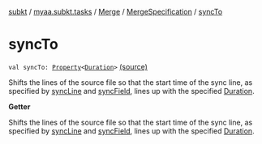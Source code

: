 [subkt](../../../index.md) / [myaa.subkt.tasks](../../index.md) / [Merge](../index.md) / [MergeSpecification](index.md) / [syncTo](./sync-to.md)

# syncTo

`val syncTo: `[`Property`](https://docs.gradle.org/current/javadoc/org/gradle/api/provider/Property.html)`<`[`Duration`](https://docs.oracle.com/javase/9/docs/api/java/time/Duration.html)`>` [(source)](https://github.com/Myaamori/SubKt/blob/master/src/main/kotlin/myaa/subkt/tasks/asstasks.kt#L97)

Shifts the lines of the source file so that the start time of the sync line,
as specified by [syncLine](sync-line.md) and [syncField](sync-field.md), lines up with the specified [Duration](https://docs.oracle.com/javase/9/docs/api/java/time/Duration.html).

**Getter**

Shifts the lines of the source file so that the start time of the sync line,
as specified by [syncLine](sync-line.md) and [syncField](sync-field.md), lines up with the specified [Duration](https://docs.oracle.com/javase/9/docs/api/java/time/Duration.html).

